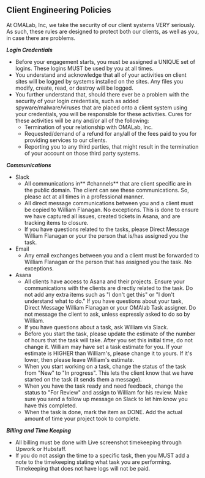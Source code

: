 ## Client Engineering Policies

At OMALab, Inc, we take the security of our client systems VERY seriously.  As such, these rules are designed to protect both our clients, as well as you, in case there are problems.

_**Login Credentials**_

* Before your engagement starts, you must be assigned a UNIQUE set of logins. These logins MUST be used by you at all times.
* You understand and acknowledge that all of your activities on client sites will be logged by systems installed on the sites. Any files you modify, create, read, or destroy will be logged.  
* You further understand that, should there ever be a problem with the security of your login credentials, such as added spyware/malware/viruses that are placed onto a client system using your credentials, you will be responsible for these activities. Cures for these activities will be any and/or all of the following:
  * Termination of your relationship with OMALab, Inc. 
  * Requested/demand of a refund for any/all of the fees paid to you for providing services to our clients.  
  * Reporting you to any third parties, that might result in the termination of your account on those third party systems.

_**Communications**_

* Slack
  * All communications in** \#channels** that are client specific are in the public domain.  The client can see these communications. So, please act at all times in a professional manner.
  * All direct message communications between you and a client must be copied to William Flanagan. No exceptions. This is done to ensure we have captured all issues, created tickets in Asana, and are tracking items to closure. 
  * If you have questions related to the tasks, please Direct Message William Flanagan or your the person that is/has assigned you the task.  
* Email
  * Any email exchanges between you and a client must be forwarded to William Flanagan or the person that has assigned you the task. No exceptions. 
* Asana
  * All clients have access to Asana and their projects. Ensure your communications with the clients are directly related to the task.  Do not add any extra items such as "I don't get this" or "I don't understand what to do." If you have questions about your task, Direct Message William Flanagan or your OMAlab Task assigner. Do not message the client to ask, unless expressly asked to do so by William.  
  * If you have questions about a task, ask William via Slack.  
  * Before you start the task, please update the estimate of the number of hours that the task will take. After you set this initial time, do not change it. William may have set a task estimate for you. If your estimate is HIGHER than William's, please change it to yours. If it's lower, then please leave William's estimate.  
  * When you start working on a task, change the status of the task from "New" to "In progress". This lets the client know that we have started on the task \(it sends them a message\).  
  * When you have the task ready and need feedback, change the status to "For Review" and assign to William for his review. Make sure you send a follow up message on Slack to let him know you have this completed.  
  * When the task is done, mark the item as DONE.  Add the actual amount of time your project took to complete.  

_**Billing and Time Keeping**_

* All billing must be done with Live screenshot timekeeping through Upwork or Hubstaff.  
* If you do not assign the time to a specific task, then you MUST add a note to the timekeeping stating what task you are performing. Timekeeping that does not have logs will not be paid. 



